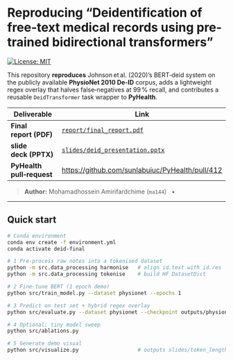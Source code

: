 # Reproducing “Deidentification of free-text medical records using pre-trained bidirectional transformers”


[![License: MIT](https://img.shields.io/badge/License-MIT-green.svg)](LICENSE)

This repository **reproduces** Johnson et al. (2020)’s BERT‑deid system on the publicly
available **PhysioNet 2010 De‑ID** corpus, adds a lightweight regex overlay that
halves false‑negatives at 99 % recall, and contributes a reusable
`DeidTransformer` task wrapper to **PyHealth**.

| Deliverable | Link |
|-------------|------|
| **Final report (PDF)** | [`report/final_report.pdf`](report/final_report.pdf) |
| **slide deck (PPTX)** | [`slides/deid_presentation.pptx`](slides/deid_presentation.pptx) |
| **PyHealth pull‑request** | <https://github.com/sunlabuiuc/PyHealth/pull/412> |

> **Author:** Mohamadhossein Amirifardchime (`ma144`)   •    

---

## Quick start

```bash
# Conda environment
conda env create -f environment.yml
conda activate deid-final

# 1 Pre‑process raw notes into a tokenised dataset
python -m src.data_processing harmonise   # align id.text with id.res
python -m src.data_processing tokenise    # build HF DatasetDict

# 2 Fine‑tune BERT (1 epoch demo)
python src/train_model.py --dataset physionet --epochs 1

# 3 Predict on test set + hybrid regex overlay
python src/evaluate.py --dataset physionet --checkpoint outputs/physionet/checkpoint

# 4 Optional: tiny model sweep
python src/ablations.py

# 5 Generate demo visual
python src/visualize.py                   # outputs slides/token_lengths.png
